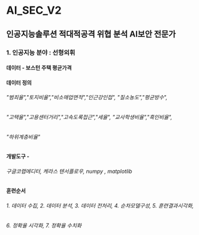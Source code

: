 # AI_SEC_V2
## 인공지능솔루션 적대적공격 위협 분석 AI보안 전문가
### 1. 인공지능 분야 : 선형외휘  
#### 데이터 - 보스턴 주택 평균가격  
#### 데이터 정의 
###### "범죄율","토지비율","비소매업면적","인근강인접", "질소농도","평균방수",
###### "고택율","고용센터거리","고속도록접근","세율", "교사학생비율","흑인비율",
###### "하위계층비율"
####  개발도구 - 
###### 구글코랩에디터, 케라스 텐서플로우, numpy , matplotlib
#### 훈련순서
###### 1. 데이터 수집, 2. 데이터 분석, 3. 데이터 전처리, 4. 순차모델구성, 5. 훈련결과시각화,
###### 6. 정확율 시각화, 7. 정확율 수치화
